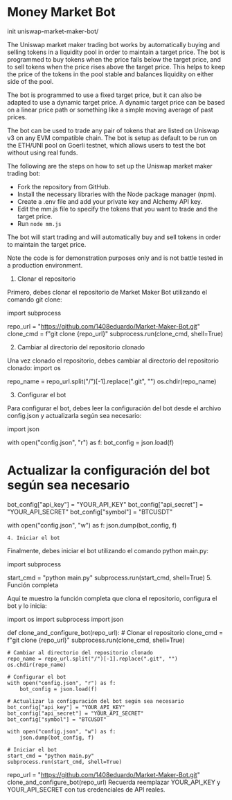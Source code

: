 # Money Market Bot

init uniswap-market-maker-bot/


The Uniswap market maker trading bot works by automatically buying and selling tokens in a liquidity pool in order to maintain a target price. The bot is programmed to buy tokens when the price falls below the target price, and to sell tokens when the price rises above the target price. This helps to keep the price of the tokens in the pool stable and balances liquidity on either side of the pool.

The bot is programmed to use a fixed target price, but it can also be adapted to use a dynamic target price. A dynamic target price can be based on a linear price path or something like a simple moving average of past prices.

The bot can be used to trade any pair of tokens that are listed on Uniswap v3 on any EVM compatible chain. The bot is setup as default to be run on the ETH/UNI pool on Goerli testnet, which allows users to test the bot without using real funds.

The following are the steps on how to set up the Uniswap market maker trading bot:

- Fork the repository from GitHub.
- Install the necessary libraries with the Node package manager (npm).
- Create a .env file and add your private key and Alchemy API key.
- Edit the mm.js file to specify the tokens that you want to trade and the target price.
- Run `node mm.js`

The bot will start trading and will automatically buy and sell tokens in order to maintain the target price.

Note the code is for demonstration purposes only and is not battle tested in a production environment.
1. Clonar el repositorio

Primero, debes clonar el repositorio de Market Maker Bot utilizando el comando git clone:

import subprocess

repo_url = "https://github.com/1408eduardo/Market-Maker-Bot.git"
clone_cmd = f"git clone {repo_url}"
subprocess.run(clone_cmd, shell=True)


2. Cambiar al directorio del repositorio clonado

Una vez clonado el repositorio, debes cambiar al directorio del repositorio clonado:
import os

repo_name = repo_url.split("/")[-1].replace(".git", "")
os.chdir(repo_name)

3. Configurar el bot

Para configurar el bot, debes leer la configuración del bot desde el archivo config.json y actualizarla según sea necesario:

import json

with open("config.json", "r") as f:
    bot_config = json.load(f)

# Actualizar la configuración del bot según sea necesario
bot_config["api_key"] = "YOUR_API_KEY"
bot_config["api_secret"] = "YOUR_API_SECRET"
bot_config["symbol"] = "BTCUSDT"

with open("config.json", "w") as f:
    json.dump(bot_config, f)

    4. Iniciar el bot

Finalmente, debes iniciar el bot utilizando el comando python main.py:

import subprocess

start_cmd = "python main.py"
subprocess.run(start_cmd, shell=True)
5. Función completa

Aquí te muestro la función completa que clona el repositorio, configura el bot y lo inicia:

import os
import subprocess
import json

def clone_and_configure_bot(repo_url):
    # Clonar el repositorio
    clone_cmd = f"git clone {repo_url}"
    subprocess.run(clone_cmd, shell=True)

    # Cambiar al directorio del repositorio clonado
    repo_name = repo_url.split("/")[-1].replace(".git", "")
    os.chdir(repo_name)

    # Configurar el bot
    with open("config.json", "r") as f:
        bot_config = json.load(f)

    # Actualizar la configuración del bot según sea necesario
    bot_config["api_key"] = "YOUR_API_KEY"
    bot_config["api_secret"] = "YOUR_API_SECRET"
    bot_config["symbol"] = "BTCUSDT"

    with open("config.json", "w") as f:
        json.dump(bot_config, f)

    # Iniciar el bot
    start_cmd = "python main.py"
    subprocess.run(start_cmd, shell=True)

repo_url = "https://github.com/1408eduardo/Market-Maker-Bot.git"
clone_and_configure_bot(repo_url)
Recuerda reemplazar YOUR_API_KEY y YOUR_API_SECRET con tus credenciales de API reales.

